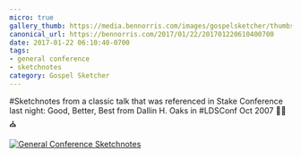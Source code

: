 ```yaml
---
micro: true
gallery_thumb: https://media.bennorris.com/images/gospelsketcher/thumbs/oct-07-oaks.jpg
canonical_url: https://bennorris.com/2017/01/22/201701220610400700
date: 2017-01-22 06:10:40-0700
tags:
- general conference
- sketchnotes
category: Gospel Sketcher
---
```


#Sketchnotes from a classic talk that was referenced in Stake Conference last night: Good, Better, Best from Dallin H. Oaks in #LDSConf Oct 2007 ✍🏼⛪️

[![General Conference Sketchnotes](https://media.bennorris.com/images/gospelsketcher/general-conference/oct-07-oaks.jpg)](https://media.bennorris.com/images/gospelsketcher/general-conference/oct-07-oaks.jpg)
